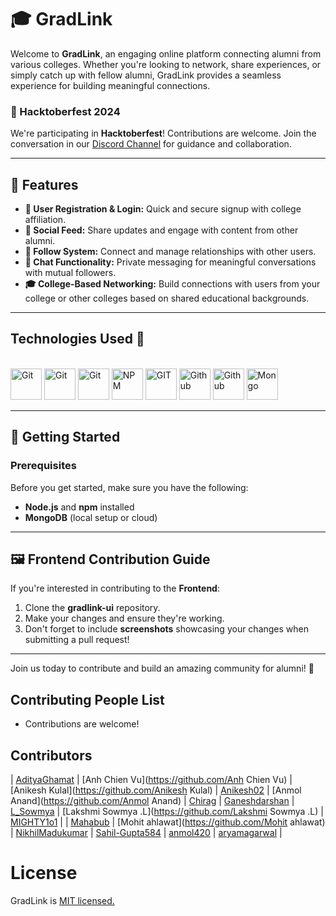 # 🎓 GradLink

Welcome to **GradLink**, an engaging online platform connecting alumni from various colleges. Whether you're looking to network, share experiences, or simply catch up with fellow alumni, GradLink provides a seamless experience for building meaningful connections.

### 🚀 Hacktoberfest 2024

We're participating in **Hacktoberfest**! Contributions are welcome. Join the conversation in our [Discord Channel](https://discord.gg/) for guidance and collaboration.

---

## 🌟 Features

- **👤 User Registration & Login:** Quick and secure signup with college affiliation.
- **💬 Social Feed:** Share updates and engage with content from other alumni.
- **🔗 Follow System:** Connect and manage relationships with other users.
- **📨 Chat Functionality:** Private messaging for meaningful conversations with mutual followers.
- **🎓 College-Based Networking:** Build connections with users from your college or other colleges based on shared educational backgrounds.

---

## Technologies Used 🚀

<br />

<div>
    <img height="50" src="https://img.shields.io/badge/node.js-6DA55F?style=for-the-badge&logo=node.js&logoColor=white" alt="Git" title="Git" /> 
  <img height="50" src="https://img.shields.io/badge/Express.js-%23404d59.svg?logo=express&logoColor=%2361DAFB" alt="Git" title="Git" /> 
  <img height="50" src="https://img.shields.io/badge/javascript-%23323330.svg?style=for-the-badge&logo=javascript&logoColor=%23F7DF1E" alt="Git" title="Git" /> 
  <img height="50" src="https://img.shields.io/badge/NPM-%23CB3837.svg?style=for-the-badge&logo=npm&logoColor=white" alt="NPM" title="NPM" /> 
  <img height="50" src="https://img.shields.io/badge/git-%23F05033.svg?style=for-the-badge&logo=git&logoColor=white" alt="GIT" title="GIT" /> 
  <img height="50" src="https://img.shields.io/badge/github-%23121011.svg?style=for-the-badge&logo=github&logoColor=white" alt="Github" title="Github" /> 
  <img height="50" src="https://img.shields.io/badge/react-%2320232a.svg?style=for-the-badge&logo=react&logoColor=%2361DAFB" alt="Github" title="Github" /> 
  <img height="50" src="https://img.shields.io/badge/MongoDB-%234ea94b.svg?logo=mongodb&logoColor=white" alt="Mongo" title="Github" /> 
</div>

---

## 🚀 Getting Started

### Prerequisites

Before you get started, make sure you have the following:

- **Node.js** and **npm** installed
- **MongoDB** (local setup or cloud)

---

## 🖼️ Frontend Contribution Guide

If you're interested in contributing to the **Frontend**:

1. Clone the **gradlink-ui** repository.
2. Make your changes and ensure they're working.
3. Don't forget to include **screenshots** showcasing your changes when submitting a pull request!

---

Join us today to contribute and build an amazing community for alumni! 🎉

## Contributing People List

- Contributions are welcome!

## Contributors

| [AdityaGhamat](https://github.com/AdityaGhamat) | [Anh Chien Vu](https://github.com/Anh Chien Vu) | [Anikesh Kulal](https://github.com/Anikesh Kulal) | [Anikesh02](https://github.com/Anikesh02) | [Anmol Anand](https://github.com/Anmol Anand) | [Chirag](https://github.com/Chirag) | [Ganeshdarshan](https://github.com/Ganeshdarshan) | [L_Sowmya](https://github.com/L_Sowmya) | [Lakshmi Sowmya .L](https://github.com/Lakshmi Sowmya .L) | [MIGHTY1o1](https://github.com/MIGHTY1o1) |
| [Mahabub](https://github.com/Mahabub) | [Mohit ahlawat](https://github.com/Mohit ahlawat) | [NikhilMadukumar](https://github.com/NikhilMadukumar) | [Sahil-Gupta584](https://github.com/Sahil-Gupta584) | [anmol420](https://github.com/anmol420) | [aryamagarwal](https://github.com/aryamagarwal) |

# License
GradLink is [MIT licensed.](https://github.com/aryamagarwal)